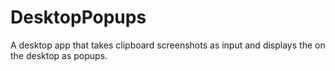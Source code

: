 # DesktopPopups
A desktop app that takes clipboard screenshots as input and displays the on the desktop as popups.
